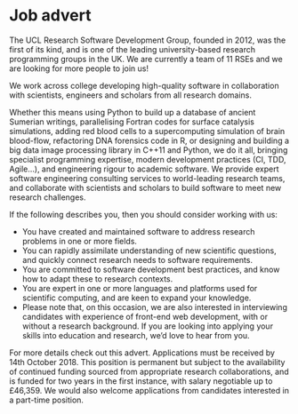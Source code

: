 # Job advert

The UCL Research Software Development Group, founded in 2012, was the first of its kind, and is one of the leading university-based research programming groups in the UK. We are currently a team of 11 RSEs and we are looking for more people to join us!

We work across college developing high-quality software in collaboration with scientists, engineers and scholars from all research domains.

Whether this means using Python to build up a database of ancient Sumerian writings, parallelising Fortran codes for surface catalysis simulations, adding red blood cells to a supercomputing simulation of brain blood-flow, refactoring DNA forensics code in R, or designing and building a big data image processing library in C++11 and Python, we do it all, bringing specialist programming expertise, modern development practices (CI, TDD, Agile…), and engineering rigour to academic software. We provide expert software engineering consulting services to world-leading research teams, and collaborate with scientists and scholars to build software to meet new research challenges.

If the following describes you, then you should consider working with us:

* You have created and maintained software to address research problems in one or more fields.
* You can rapidly assimilate understanding of new scientific questions, and quickly connect research needs to software requirements.
* You are committed to software development best practices, and know how to adapt these to research contexts.
* You are expert in one or more languages and platforms used for scientific computing, and are keen to expand your knowledge.
* Please note that, on this occasion, we are also interested in interviewing candidates with experience of front-end web development, with or without a research background. If you are looking into applying your skills into education and research, we’d love to hear from you.

For more details check out this advert. Applications must be received by 14th October 2018. This position is permanent but subject to the availability of continued funding sourced from appropriate research collaborations, and is funded for two years in the first instance, with salary negotiable up to £46,359. We would also welcome applications from candidates interested in a part-time position.

